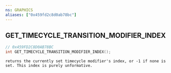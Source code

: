 ```yaml
---
ns: GRAPHICS
aliases: ["0x459fd2c8d0ab78bc"]
---
```

## GET_TIMECYCLE_TRANSITION_MODIFIER_INDEX

```c
// 0x459FD2C8D0AB78BC
int GET_TIMECYCLE_TRANSITION_MODIFIER_INDEX();
```

```
returns the currently set timecycle modifier's index, or -1 if none is set. This index is purely unformative.
```
